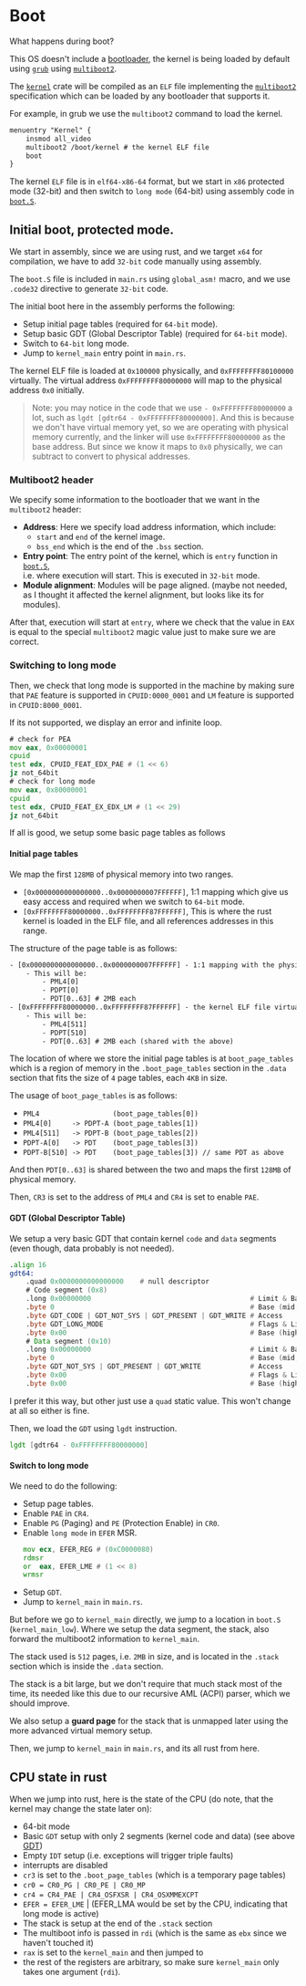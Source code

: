 # Boot

What happens during boot?

This OS doesn't include a [bootloader], the kernel is being loaded by default using [`grub`] using [`multiboot2`].

The [`kernel`] crate will be compiled as an `ELF` file implementing the [`multiboot2`] specification which can
be loaded by any bootloader that supports it.

For example, in grub we use the `multiboot2` command to load the kernel.

```txt
menuentry "Kernel" {
    insmod all_video
    multiboot2 /boot/kernel # the kernel ELF file
    boot
}
```

The kernel `ELF` file is in `elf64-x86-64` format, but we start in `x86` protected mode (32-bit) and then switch to `long mode` (64-bit) using assembly code in [`boot.S`].

## Initial boot, protected mode.

We start in assembly, since we are using rust, and we target `x64` for compilation, we have to add `32-bit` code manually using assembly.

The `boot.S` file is included in `main.rs` using `global_asm!` macro, and we use `.code32` directive to generate
`32-bit` code.

The initial boot here in the assembly performs the following:
- Setup initial page tables (required for `64-bit` mode).
- Setup basic GDT (Global Descriptor Table) (required for `64-bit` mode).
- Switch to `64-bit` long mode.
- Jump to `kernel_main` entry point in `main.rs`.

The kernel ELF file is loaded at `0x100000` physically, and `0xFFFFFFFF80100000` virtually.
The virtual address `0xFFFFFFFF80000000` will map to the physical address `0x0` initially.

> Note: you may notice in the code that we use `- 0xFFFFFFFF80000000` a lot,
such as `lgdt [gdtr64 - 0xFFFFFFFF80000000]`. And this is because we don't have virtual memory yet,
so we are operating with physical memory currently, and the linker will use `0xFFFFFFFF80000000` as
the base address. But since we know it maps to `0x0` physically, we can subtract to convert to physical addresses.


### Multiboot2 header
We specify some information to the bootloader that we want in the `multiboot2` header:

- **Address**: Here we specify load address information, which include:
    - `start` and `end` of the kernel image.
    - `bss_end` which is the end of the `.bss` section.
- **Entry point**: The entry point of the kernel, which is `entry` function in [`boot.S`],\
 i.e. where execution will start. This is executed in `32-bit` mode.
- **Module alignment**: Modules will be page aligned. (maybe not needed, as I thought it affected the kernel alignment, but looks like its for modules).

After that, execution will start at `entry`, where we check that the value in `EAX`
is equal to the special `multiboot2` magic value just to make sure we are correct.

### Switching to long mode
Then, we check that long mode is supported in the machine by making sure that `PAE` feature is supported in `CPUID:0000_0001` and `LM` feature is supported in `CPUID:8000_0001`.

If its not supported, we display an error and infinite loop.
```asm
# check for PEA
mov eax, 0x00000001
cpuid
test edx, CPUID_FEAT_EDX_PAE # (1 << 6)
jz not_64bit
# check for long mode
mov eax, 0x80000001
cpuid
test edx, CPUID_FEAT_EX_EDX_LM # (1 << 29)
jz not_64bit
```

If all is good, we setup some basic page tables as follows


#### Initial page tables

We map the first `128MB` of physical memory into two ranges.

- `[0x0000000000000000..0x0000000007FFFFFF]`, 1:1 mapping which give us easy access and required when we switch to `64-bit` mode.
- `[0xFFFFFFFF80000000..0xFFFFFFFF87FFFFFF]`, This is where the rust kernel is loaded in the ELF file, and all references addresses in this range.

The structure of the page table is as follows:
```txt
- [0x0000000000000000..0x0000000007FFFFFF] - 1:1 mapping with the physical pages
    - This will be:
        - PML4[0]
        - PDPT[0]
        - PDT[0..63] # 2MB each
- [0xFFFFFFFF80000000..0xFFFFFFFF87FFFFFF] - the kernel ELF file virtual address space
    - This will be:
        - PML4[511]
        - PDPT[510]
        - PDT[0..63] # 2MB each (shared with the above)
```

The location of where we store the initial page tables is at `boot_page_tables` which is a region of memory
in the `.boot_page_tables` section in the `.data` section that fits the size of `4` page tables,
each `4KB` in size.

The usage of `boot_page_tables` is as follows:
- `PML4                  (boot_page_tables[0])`
- `PML4[0]     -> PDPT-A (boot_page_tables[1])`
- `PML4[511]   -> PDPT-B (boot_page_tables[2])`
- `PDPT-A[0]   -> PDT    (boot_page_tables[3])`
- `PDPT-B[510] -> PDT    (boot_page_tables[3]) // same PDT as above`

And then `PDT[0..63]` is shared between the two and maps the first `128MB` of physical memory.

Then, `CR3` is set to the address of `PML4` and `CR4` is set to enable `PAE`.

#### GDT (Global Descriptor Table)

We setup a very basic GDT that contain kernel `code` and `data` segments (even though, data probably is not needed).

```asm
.align 16
gdt64:
    .quad 0x0000000000000000    # null descriptor
    # Code segment (0x8)
    .long 0x00000000                                       # Limit & Base (low, bits 0-15)
    .byte 0                                                # Base (mid, bits 16-23)
    .byte GDT_CODE | GDT_NOT_SYS | GDT_PRESENT | GDT_WRITE # Access
    .byte GDT_LONG_MODE                                    # Flags & Limit (high, bits 16-19)
    .byte 0x00                                             # Base (high, bits 24-31)
    # Data segment (0x10)
    .long 0x00000000                                       # Limit & Base (low, bits 0-15)
    .byte 0                                                # Base (mid, bits 16-23)
    .byte GDT_NOT_SYS | GDT_PRESENT | GDT_WRITE            # Access
    .byte 0x00                                             # Flags & Limit (high, bits 16-19)
    .byte 0x00                                             # Base (high, bits 24-31)
```

I prefer it this way, but other just use a `quad` static value. This won't change at all so either is fine.

Then, we load the `GDT` using `lgdt` instruction.

```asm
lgdt [gdtr64 - 0xFFFFFFFF80000000]
```

#### Switch to long mode

We need to do the following:
- Setup page tables.
- Enable `PAE` in `CR4`.
- Enable `PG` (Paging) and `PE` (Protection Enable) in `CR0`.
- Enable `long mode` in `EFER` MSR.
    ```asm
    mov ecx, EFER_REG # (0xC0000080)
    rdmsr
    or  eax, EFER_LME # (1 << 8)
    wrmsr
    ```
- Setup `GDT`.
- Jump to `kernel_main` in `main.rs`.

But before we go to `kernel_main` directly, we jump to a location in `boot.S` (`kernel_main_low`).
Where we setup the data segment, the stack, also forward the multiboot2 information to `kernel_main`.

The stack used is `512` pages, i.e. `2MB` in size, and is located in the `.stack` section
which is inside the `.data` section.

The stack is a bit large, but we don't require that much stack most of the time,
its needed like this due to our recursive AML (ACPI) parser, which we should improve.

We also setup a **guard page** for the stack that is unmapped later using the more advanced virtual memory setup.


Then, we jump to `kernel_main` in `main.rs`, and its all rust from here.

## CPU state in rust

When we jump into rust, here is the state of the CPU (do note, that the kernel may change the state later on):
- 64-bit mode
- Basic `GDT` setup with only 2 segments (kernel code and data) (see above [GDT](#gdt-global-descritor-table))
- Empty `IDT` setup (i.e. exceptions will trigger triple faults)
- interrupts are disabled
- `cr3` is set to the `.boot_page_tables` (which is a temporary page tables)
- `cr0 = CR0_PG | CR0_PE | CR0_MP`
- `cr4 = CR4_PAE | CR4_OSFXSR | CR4_OSXMMEXCPT`
- `EFER = EFER_LME` | (EFER_LMA would be set by the CPU, indicating that long mode is active)
- The stack is setup at the end of the `.stack` section
- The multiboot info is passed in `rdi` (which is the same as `ebx` since we haven't touched it)
- `rax` is set to the `kernel_main` and then jumped to
- the rest of the registers are arbitrary, so make sure `kernel_main` only takes one argument (`rdi`).


[bootloader]: https://en.wikipedia.org/wiki/Bootloader
[`grub`]: https://en.wikipedia.org/wiki/GNU_GRUB
[`multiboot2`]: https://www.gnu.org/software/grub/manual/multiboot2/multiboot.html
[`kernel`]: https://github.com/Amjad50/Emerald/tree/master/kernel
[`boot.S`]: https://github.com/Amjad50/Emerald/blob/master/kernel/src/boot.S
